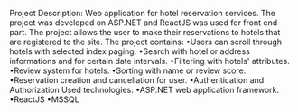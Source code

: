 Project Description:
  Web application for hotel reservation services. The projcet was developed on ASP.NET and ReactJS was used for front end part. The project allows the user to make their reservations to hotels that are registered to the site. 
  The project contains:
    •Users can scroll through hotels with selected index paging.
    •Search with hotel or address informations and for certain date intervals.
    •Filtering with hotels' attributes.
    •Review system for hotels.
    •Sorting with name or review score.
    •Reservation creation and cancellation for user.
    •Authentication and Authorization
  Used technologies:
  •ASP.NET web application framework.
  •ReactJS
  •MSSQL
